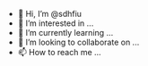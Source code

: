 - 👋 Hi, I’m @sdhfiu
- 👀 I’m interested in ...
- 🌱 I’m currently learning ...
- 💞️ I’m looking to collaborate on ...
- 📫 How to reach me ...

<!---
sdhfiu/sdhfiu is a ✨ special ✨ repository because its `README.md` (this file) appears on your GitHub profile.
You can click the Preview link to take a look at your changes.
--->
